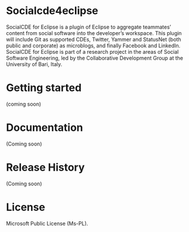 Socialcde4eclipse
=================

SocialCDE for Eclipse  is a plugin of Eclipse to aggregate teammates’ content from social software into the developer’s workspace.
This plugin will include Git as supported CDEs, Twitter, Yammer and StatusNet (both public and corporate) as microblogs, and finally Facebook and LinkedIn. 
SocialCDE for Eclipse is part of a research project in the areas of Social Software Engineering, led by the Collaborative Development Group at the University of Bari, Italy.

# Getting started
(coming soon)
# Documentation
(Coming soon)
# Release History
(Coming soon)
# License
Microsoft Public License (Ms-PL).
